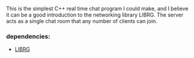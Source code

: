 This is the simplest C++ real time chat program I could make, and I believe it can be a good introduction to the networking library LIBRG. The server acts as a single chat room that any number of clients can join.

### dependencies: ###
* [LIBRG](https://github.com/librg/librg "librg")
